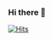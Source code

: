 ### Hi there 👋
[![Hits](https://hits.seeyoufarm.com/api/count/incr/badge.svg?url=https%3A%2F%2Fgithub.com%2Fye1n&count_bg=%23C8C8C8&title_bg=%23353535&icon=github.svg&icon_color=%23FFFFFF&title=GitHub&edge_flat=false)](https://hits.seeyoufarm.com)
<!-- [![Top Langs](https://github-readme-stats.vercel.app/api/top-langs/?username=ye1n)](https://github.com/ye1n/github-readme-stats) -->
